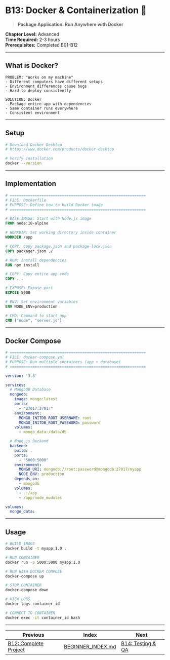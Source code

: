 # B13: Docker & Containerization 🐳

> **Package Application: Run Anywhere with Docker**

**Chapter Level:** Advanced  
**Time Required:** 2-3 hours  
**Prerequisites:** Completed B01-B12  

---

## What is Docker?

```
PROBLEM: "Works on my machine"
- Different computers have different setups
- Environment differences cause bugs
- Hard to deploy consistently

SOLUTION: Docker
- Package entire app with dependencies
- Same container runs everywhere
- Consistent environment
```

---

## Setup

```bash
# Download Docker Desktop
# https://www.docker.com/products/docker-desktop

# Verify installation
docker --version
```

---

## Implementation

```dockerfile
# ============================================================
# FILE: Dockerfile
# PURPOSE: Define how to build Docker image
# ============================================================

# BASE IMAGE: Start with Node.js image
FROM node:18-alpine

# WORKDIR: Set working directory inside container
WORKDIR /app

# COPY: Copy package.json and package-lock.json
COPY package*.json ./

# RUN: Install dependencies
RUN npm install

# COPY: Copy entire app code
COPY . .

# EXPOSE: Expose port
EXPOSE 5000

# ENV: Set environment variables
ENV NODE_ENV=production

# CMD: Command to start app
CMD ["node", "server.js"]
```

---

## Docker Compose

```yaml
# ============================================================
# FILE: docker-compose.yml
# PURPOSE: Run multiple containers (app + database)
# ============================================================

version: '3.8'

services:
  # MongoDB Database
  mongodb:
    image: mongo:latest
    ports:
      - "27017:27017"
    environment:
      MONGO_INITDB_ROOT_USERNAME: root
      MONGO_INITDB_ROOT_PASSWORD: password
    volumes:
      - mongo_data:/data/db

  # Node.js Backend
  backend:
    build: .
    ports:
      - "5000:5000"
    environment:
      MONGO_URI: mongodb://root:password@mongodb:27017/myapp
      NODE_ENV: production
    depends_on:
      - mongodb
    volumes:
      - .:/app
      - /app/node_modules

volumes:
  mongo_data:
```

---

## Usage

```bash
# BUILD IMAGE
docker build -t myapp:1.0 .

# RUN CONTAINER
docker run -p 5000:5000 myapp:1.0

# RUN WITH DOCKER COMPOSE
docker-compose up

# STOP CONTAINER
docker-compose down

# VIEW LOGS
docker logs container_id

# CONNECT TO CONTAINER
docker exec -it container_id bash
```

---

| Previous | Index | Next |
|----------|-------|------|
| [B12: Complete Project](B12_COMPLETE_PROJECT.md) | [BEGINNER_INDEX.md](../BEGINNER_INDEX.md) | [B14: Testing & QA](B14_TESTING_AND_QA.md) |
